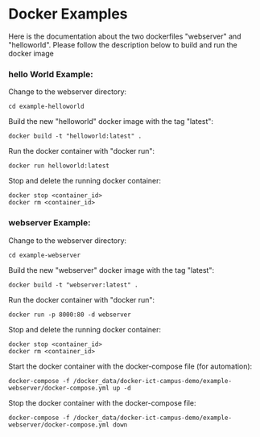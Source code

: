 # Docker Examples

Here is the documentation about the two dockerfiles "webserver" and "helloworld". 
Please follow the description below to build and run the docker image

### hello World Example:
Change to the webserver directory:  
```
cd example-helloworld  
```

Build the new "helloworld" docker image with the tag "latest":  
```
docker build -t "helloworld:latest" .  
```

Run the docker container with "docker run":  
```
docker run helloworld:latest  
```

Stop and delete the running docker container:  
```
docker stop <container_id>  
docker rm <container_id> 
```

  
### webserver Example:
Change to the webserver directory:  
```
cd example-webserver  
```

Build the new "webserver" docker image with the tag "latest":  
```
docker build -t "webserver:latest" . 
```

Run the docker container with "docker run":  
```
docker run -p 8000:80 -d webserver
```

Stop and delete the running docker container:  
```
docker stop <container_id>  
docker rm <container_id>  
```

Start the docker container with the docker-compose file (for automation):  
```
docker-compose -f /docker_data/docker-ict-campus-demo/example-webserver/docker-compose.yml up -d
```

Stop the docker container with the docker-compose file:  
```
docker-compose -f /docker_data/docker-ict-campus-demo/example-webserver/docker-compose.yml down
```